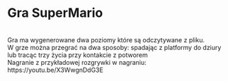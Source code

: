<h1>Gra SuperMario </h1> <br>
Gra ma wygenerowane dwa poziomy które są odczytywane z pliku. <br>
W grze można przegrać na dwa sposoby: spadając z platformy do dziury lub tracąc trzy życia przy kontakcie z potworem <br>
Nagranie z przykładowej rozgrywki w nagraniu: https://youtu.be/X3WwgnDdG3E
